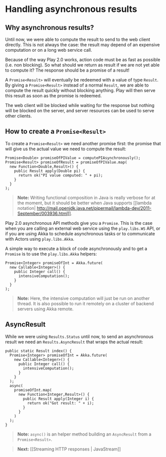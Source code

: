 # Handling asynchronous results

## Why asynchronous results?

Until now, we were able to compute the result to send to the web client directly. This is not always the case: the result may depend of an expensive computation or on a long web service call.

Because of the way Play 2.0 works, action code must be as fast as possible (i.e. non blocking). So what should we return as result if we are not yet able to compute it? The response should be a promise of a result!

A `Promise<Result>` will eventually be redeemed with a value of type `Result`. By giving a `Promise<Result>` instead of a normal `Result`, we are able to compute the result quickly without blocking anything. Play will then serve this result as soon as the promise is redeemed. 

The web client will be blocked while waiting for the response but nothing will be blocked on the server, and server resources can be used to serve other clients.

## How to create a `Promise<Result>`

To create a `Promise<Result>` we need another promise first: the promise that will give us the actual value we need to compute the result:

```
Promise<Double> promiseOfPIValue = computePIAsynchronously();
Promise<Result> promiseOfResult = promiseOfPIValue.map(
  new Function<Double,Result>() {
    public Result apply(Double pi) {
      return ok("PI value computed: " + pi);
    } 
  }
);
```

> **Note:** Writing functional composition in Java is really verbose for at the moment, but it should be better when Java supports [[lambda notation| http://mail.openjdk.java.net/pipermail/lambda-dev/2011-September/003936.html]].

Play 2.0 asynchronous API methods give you a `Promise`. This is the case when you are calling an external web service using the `play.libs.WS` API, or if you are using Akka to schedule asynchronous tasks or to communicate with Actors using `play.libs.Akka`.

A simple way to execute a block of code asynchronously and to get a `Promise` is to use the `play.libs.Akka` helpers:

```
Promise<Integer> promiseOfInt = Akka.future(
  new Callable<Integer>() {
    public Integer call() {
      intensiveComputation();
    }
  }
);
```

> **Note:** Here, the intensive computation will just be run on another thread. It is also possible to run it remotely on a cluster of backend servers using Akka remote.

## AsyncResult

While we were using `Results.Status` until now, to send an asynchronous result we need an `Results.AsyncResult` that wraps the actual result:

```
public static Result index() {
  Promise<Integer> promiseOfInt = Akka.future(
    new Callable<Integer>() {
      public Integer call() {
        intensiveComputation();
      }
    }
  );
  async(
    promiseOfInt.map(
      new Function<Integer,Result>() {
        public Result apply(Integer i) {
          return ok("Got result: " + i);
        } 
      }
    )
  );
}
```

> **Note:** `async()` is an helper method building an `AsyncResult` from a `Promise<Result>`.

> **Next:** [[Streaming HTTP responses | JavaStream]]